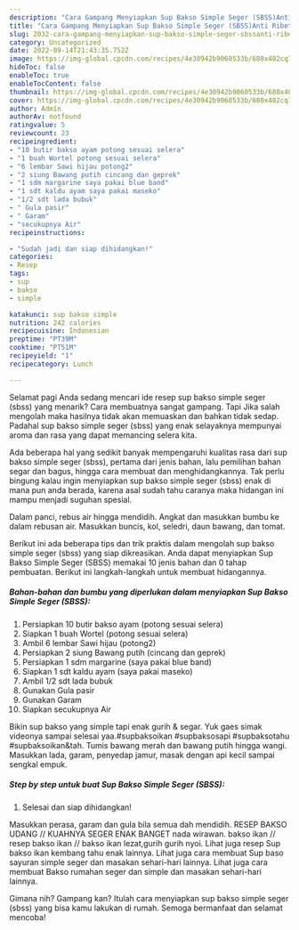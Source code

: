 ```yaml
---
description: "Cara Gampang Menyiapkan Sup Bakso Simple Seger (SBSS)Anti Ribet"
title: "Cara Gampang Menyiapkan Sup Bakso Simple Seger (SBSS)Anti Ribet"
slug: 2032-cara-gampang-menyiapkan-sup-bakso-simple-seger-sbssanti-ribet
category: Uncategorized
date: 2022-09-14T21:43:35.752Z
image: https://img-global.cpcdn.com/recipes/4e30942b9060533b/680x482cq70/sup-bakso-simple-seger-sbss-foto-resep-utama.jpg
hideToc: false
enableToc: true
enableTocContent: false
thumbnail: https://img-global.cpcdn.com/recipes/4e30942b9060533b/680x482cq70/sup-bakso-simple-seger-sbss-foto-resep-utama.jpg
cover: https://img-global.cpcdn.com/recipes/4e30942b9060533b/680x482cq70/sup-bakso-simple-seger-sbss-foto-resep-utama.jpg
author: Admin
authorAv: notfound
ratingvalue: 5
reviewcount: 23
recipeingredient:
- "10 butir bakso ayam potong sesuai selera"
- "1 buah Wortel potong sesuai selera"
- "6 lembar Sawi hijau potong2"
- "2 siung Bawang putih cincang dan geprek"
- "1 sdm margarine saya pakai blue band"
- "1 sdt kaldu ayam saya pakai maseko"
- "1/2 sdt lada bubuk"
- " Gula pasir"
- " Garam"
- "secukupnya Air"
recipeinstructions:

- "Sudah jadi dan siap dihidangkan!"
categories:
- Resep
tags:
- sup
- bakso
- simple

katakunci: sup bakso simple 
nutrition: 242 calories
recipecuisine: Indonesian
preptime: "PT39M"
cooktime: "PT51M"
recipeyield: "1"
recipecategory: Lunch

---
```



Selamat pagi Anda sedang mencari ide resep sup bakso simple seger (sbss) yang menarik? Cara membuatnya sangat gampang. Tapi Jika salah mengolah maka hasilnya tidak akan memuaskan dan bahkan tidak sedap. Padahal sup bakso simple seger (sbss) yang enak selayaknya mempunyai aroma dan rasa yang dapat memancing selera kita.


Ada beberapa hal yang sedikit banyak mempengaruhi kualitas rasa dari sup bakso simple seger (sbss), pertama dari jenis bahan, lalu pemilihan bahan segar dan bagus, hingga cara membuat dan menghidangkannya. Tak perlu bingung kalau ingin menyiapkan sup bakso simple seger (sbss) enak di mana pun anda berada, karena asal sudah tahu caranya maka hidangan ini mampu menjadi suguhan spesial.

Dalam panci, rebus air hingga mendidih. Angkat dan masukkan bumbu ke dalam rebusan air. Masukkan buncis, kol, seledri, daun bawang, dan tomat.


Berikut ini ada beberapa tips dan trik praktis dalam mengolah sup bakso simple seger (sbss) yang siap dikreasikan. Anda dapat menyiapkan Sup Bakso Simple Seger (SBSS) memakai 10 jenis bahan dan 0 tahap pembuatan. Berikut ini langkah-langkah untuk membuat hidangannya.

<!--inarticleads1-->

##### Bahan-bahan dan bumbu yang diperlukan dalam menyiapkan Sup Bakso Simple Seger (SBSS):

1. Persiapkan 10 butir bakso ayam (potong sesuai selera)
1. Siapkan 1 buah Wortel (potong sesuai selera)
1. Ambil 6 lembar Sawi hijau (potong2)
1. Persiapkan 2 siung Bawang putih (cincang dan geprek)
1. Persiapkan 1 sdm margarine (saya pakai blue band)
1. Siapkan 1 sdt kaldu ayam (saya pakai maseko)
1. Ambil 1/2 sdt lada bubuk
1. Gunakan  Gula pasir
1. Gunakan  Garam
1. Siapkan secukupnya Air


Bikin sup bakso yang simple tapi enak gurih &amp; segar. Yuk gaes simak videonya sampai selesai yaa.#supbaksoikan #supbaksosapi #supbaksotahu #supbaksoikan&amp;tah. Tumis bawang merah dan bawang putih hingga wangi. Masukkan lada, garam, penyedap jamur, masak dengan api kecil sampai sengkal empuk. 

<!--inarticleads2-->

##### Step by step untuk buat Sup Bakso Simple Seger (SBSS):


1. Selesai dan siap dihidangkan!

Masukkan perasa, garam dan gula bila semua dah mendidih. RESEP BAKSO UDANG // KUAHNYA SEGER ENAK BANGET nada wirawan. bakso ikan // resep bakso ikan // bakso ikan lezat,gurih gurih nyoi. Lihat juga resep Sup bakso ikan kembang tahu enak lainnya. Lihat juga cara membuat Sup baso sayuran simple seger dan masakan sehari-hari lainnya. Lihat juga cara membuat Bakso rumahan seger dan simple dan masakan sehari-hari lainnya. 

Gimana nih? Gampang kan? Itulah cara menyiapkan sup bakso simple seger (sbss) yang bisa kamu lakukan di rumah. Semoga bermanfaat dan selamat mencoba!
